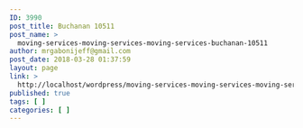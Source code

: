 ```yaml
---
ID: 3990
post_title: Buchanan 10511
post_name: >
  moving-services-moving-services-moving-services-buchanan-10511
author: mrgabonijeff@gmail.com
post_date: 2018-03-28 01:37:59
layout: page
link: >
  http://localhost/wordpress/moving-services-moving-services-moving-services-buchanan-10511/
published: true
tags: [ ]
categories: [ ]
---
```

